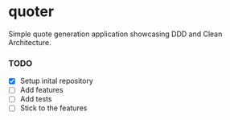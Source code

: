 # quoter
Simple quote generation application showcasing DDD and Clean Architecture.

### TODO

- [x] Setup inital repository
- [ ] Add features
- [ ] Add tests
- [ ] Stick to the features
